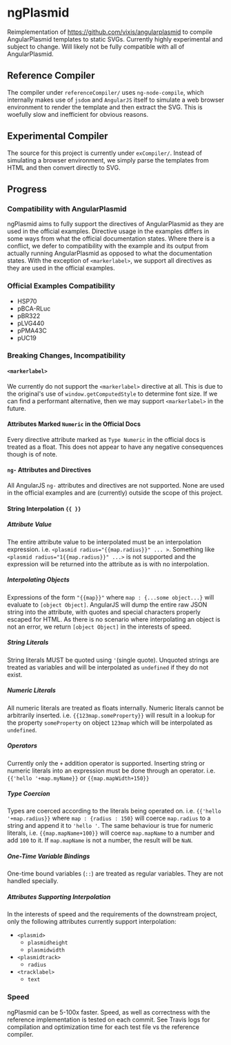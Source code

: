 # ngPlasmid

Reimplementation of https://github.com/vixis/angularplasmid to compile AngularPlasmid templates to static SVGs. Currently highly experimental and subject to change. Will likely not be fully compatible with all of AngularPlasmid.

## Reference Compiler
The compiler under ```referenceCompiler/``` uses ```ng-node-compile```, which internally makes use of ```jsdom``` and ```AngularJS``` itself to simulate a web browser environment to render the template and then extract the SVG. This is woefully slow and inefficient for obvious reasons.

## Experimental Compiler
The source for this project is currently under ```exCompiler/```. Instead of simulating a browser environment, we simply parse the templates from HTML and then convert directly to SVG.

## Progress
### Compatibility with AngularPlasmid
ngPlasmid aims to fully support the directives of AngularPlasmid as they are used in the official examples. Directive usage in the examples differs in some ways from what the official documentation states. Where there is a conflict, we defer to compatibility with the example and its output from actually running AngularPlasmid as opposed to what the documentation states. With the exception of ```<markerlabel>```, we support all directives as they are used in the official examples.

### Official Examples Compatibility
- HSP70
- pBCA-RLuc
- pBR322
- pLVG440
- pPMA43C
- pUC19

### Breaking Changes, Incompatibility
#### ```<markerlabel>```  
We currently do not support the ```<markerlabel>``` directive at all. This is due to the original's use of ```window.getComputedStyle``` to determine font size. If we can find a performant alternative, then we may support ```<markerlabel>``` in the future.

#### Attributes Marked ```Numeric``` in the Official Docs
Every directive attribute marked as ```Type Numeric``` in the official docs is treated as a float. This does not appear to have any negative consequences though is of note.

#### ```ng-``` Attributes and Directives
All AngularJS ```ng-``` attributes and directives are not supported. None are used in the official examples and are (currently) outside the scope of this project.

#### String Interpolation ```{{ }}```  
##### Attribute Value
The entire attribute value to be interpolated must be an interpolation expression. i.e. ```<plasmid radius="{{map.radius}}" ... >```. Something like ```<plasmid radius="1{{map.radius}}" ...>``` is not supported and the expression will be returned into the attribute as is with no interpolation.

##### Interpolating Objects
Expressions of the form ```"{{map}}"``` where ```map : {...some object...}``` will evaluate to ```[object Object]```. AngularJS will dump the entire raw JSON string into the attribute, with quotes and special characters properly escaped for HTML. As there is no scenario where interpolating an object is not an error, we return ```[object Object]``` in the interests of speed.

##### String Literals
String literals MUST be quoted using ```'```(single quote). Unquoted strings are treated as variables and will be interpolated as ```undefined``` if they do not exist.

##### Numeric Literals
All numeric literals are treated as floats internally. Numeric literals cannot be arbitrarily inserted. i.e. ```{{123map.someProperty}}``` will result in a lookup for the property ```someProperty``` on object ```123map``` which will be interpolated as ```undefined```.

##### Operators
Currently only the ```+``` addition operator is supported. Inserting string or numeric literals into an expression must be done through an operator. i.e. ```{{'hello '+map.myName}}``` or ```{{map.mapWidth+150}}```

##### Type Coercion
Types are coerced according to the literals being operated on. i.e. ```{{'hello '+map.radius}}``` where ```map : {radius : 150}``` will coerce ```map.radius``` to a string and append it to ```'hello '```. The same behaviour is true for numeric literals, i.e. ```{{map.mapName+100}}``` will coerce ```map.mapName``` to a number and add ```100``` to it. If ```map.mapName``` is not a number, the result will be ```NaN```.

##### One-Time Variable Bindings
One-time bound variables (```::```) are treated as regular variables. They are not handled specially.

##### Attributes Supporting Interpolation
In the interests of speed and the requirements of the downstream project, only the following attributes currently support interpolation:
- ```<plasmid>```
    - ```plasmidheight```
    - ```plasmidwidth```
- ```<plasmidtrack>```
    - ```radius```
- ```<tracklabel>```
    - ```text```

### Speed
ngPlasmid can be 5-100x faster. Speed, as well as correctness with the reference implementation is tested on each commit. See Travis logs for compilation and optimization time for each test file vs the reference compiler.